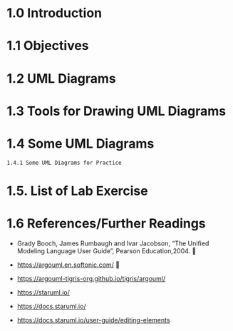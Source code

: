 # 1.0 Introduction 

# 1.1 Objectives 

# 1.2 UML Diagrams 

# 1.3 Tools for Drawing UML Diagrams 

# 1.4 Some UML Diagrams 
    1.4.1 Some UML Diagrams for Practice 

# 1.5. List of Lab Exercise 

# 1.6 References/Further Readings 

* Grady Booch, James Rumbaugh and Ivar  Jacobson, “The Unified Modeling Language 
User Guide”, Pearson Education,2004. 
 
* https://argouml.en.softonic.com/ 
 
* https://argouml-tigris-org.github.io/tigris/argouml/ 

* https://staruml.io/ 
* https://docs.staruml.io/ 
* https://docs.staruml.io/user-guide/editing-elements
